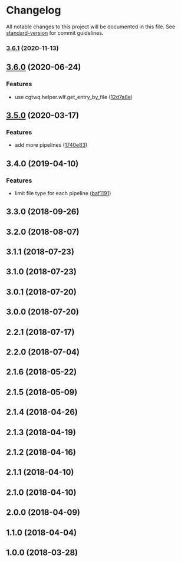 # Changelog

All notable changes to this project will be documented in this file. See [standard-version](https://github.com/conventional-changelog/standard-version) for commit guidelines.

### [3.6.1](https://github.com/WuLiFang/uploader/compare/v3.6.0...v3.6.1) (2020-11-13)

## [3.6.0](https://github.com/WuLiFang/uploader/compare/v3.5.0...v3.6.0) (2020-06-24)


### Features

* use cgtwq.helper.wlf.get_entry_by_file ([12d7a8e](https://github.com/WuLiFang/uploader/commit/12d7a8e22200f6feb96506505190017e99ec0e4b))

## [3.5.0](https://git.wlf.com/WuLiFang/uploader/compare/v3.4.0...v3.5.0) (2020-03-17)


### Features

* add more pipelines ([1740e83](https://git.wlf.com/WuLiFang/uploader/commit/1740e83))

## 3.4.0 (2019-04-10)

### Features

- limit file type for each pipeline ([baf1191](https://github.com/WuLiFang/uploader/commit/baf1191))

## 3.3.0 (2018-09-26)

## 3.2.0 (2018-08-07)

## 3.1.1 (2018-07-23)

## 3.1.0 (2018-07-23)

## 3.0.1 (2018-07-20)

## 3.0.0 (2018-07-20)

## 2.2.1 (2018-07-17)

## 2.2.0 (2018-07-04)

## 2.1.6 (2018-05-22)

## 2.1.5 (2018-05-09)

## 2.1.4 (2018-04-26)

## 2.1.3 (2018-04-19)

## 2.1.2 (2018-04-16)

## 2.1.1 (2018-04-10)

## 2.1.0 (2018-04-10)

## 2.0.0 (2018-04-09)

## 1.1.0 (2018-04-04)

## 1.0.0 (2018-03-28)

